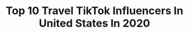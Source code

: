 ---
title: Top 10 Travel TikTok Influencers In United States In 2020
description: >-
  Find top travel TikTok influencers in United States in 2020. Most popular hashtags: #cookinghacks #icecream #brazil #travel.
platform: TikTok
profiles:
  - username: "thetravelexperience"
    fullname: >-
      Travel
    location: "United States"
    followers: 3672
    engagement: 1015
    commentsToLikes: 0.006703
    id: ck9fg8fih0qcp0j784qvn27l2
    verified: false
    hashtags: "#beachtime, #tiktokeurope, #timetravel, #haiti"
  - username: "travels"
    fullname: >-
      Travels ✈️🚢
    location: "United States"
    followers: 125813
    engagement: 836
    commentsToLikes: 0.012241
    id: ck8hnej99qi6n0j78wng42tkk
    verified: false
    hashtags: "#penguin, #singapore, #germany, #maldives"
  - username: "trashpanache"
    fullname: >-
      🗑
    location: "United States"
    followers: 28903
    engagement: 2477
    commentsToLikes: 0.089524
    id: ck8w4ftt98fse0j78g7e414rq
    verified: false
    hashtags: "#colonialism, #skincareroutine, #privilege, #react"
  - username: "pavel.viktor"
    fullname: >-
      pavel_viktor
    location: "United States"
    followers: 6872
    engagement: 2366
    commentsToLikes: 0.172102
    id: ck8knh2lrd2mj0j78xur696kh
    verified: false
    hashtags: "#grevillea, #wildhorses, #muddcracks, #musicmatters"
  - username: "edwardjohnpadilla"
    fullname: >-
      EJ
    location: "United States"
    followers: 14339
    engagement: 2053
    commentsToLikes: 0.193233
    id: ck8qj47ctbq0d0j784fy4l2sm
    verified: false
    hashtags: "#tiktokcomments, #kindness, #clouds, #besafe"
  - username: "thorish"
    fullname: >-
      LionMan🦁
    location: "United States"
    followers: 4425
    engagement: 1996
    commentsToLikes: 0.084254
    id: cka88qb8xc9kl0i78iksq291h
    verified: false
    hashtags: "#reject, #windowpigeon, #cake, #igetwatiwant"
  - username: "jennacuomo"
    fullname: >-
      Jenna
    location: "United States"
    followers: 39133
    engagement: 2140
    commentsToLikes: 0.041780
    id: ckacq8fcwzivw0i785hp5nw5a
    verified: false
    hashtags: "#homeproject, #toronto, #clonesquad, #icecream"
  - username: "hwb20"
    fullname: >-
      hwburr
    location: "United States"
    followers: 14316
    engagement: 1721
    commentsToLikes: 0.075071
    id: cka85b5dkxe9j0i7823g4lomd
    verified: false
    hashtags: "#phantom, #noway, #randomthings, #duetchain"
  - username: "azfoodguy"
    fullname: >-
      AZ Food Guy | Foodie
    location: "United States"
    followers: 2182
    engagement: 1656
    commentsToLikes: 0.091029
    id: ckai0ofji8gnb0i785mx5a6v2
    verified: false
    hashtags: "#cooking, #galaxysedge, #travellife, #asianboys"
  - username: "lemon.strawberry"
    fullname: >-
      : )
    location: "United States"
    followers: 10179
    engagement: 2581
    commentsToLikes: 0.051737
    id: ck9fx8vjn5cjf0j78azu7gju2
    verified: false
    hashtags: "#strawberrymilk, #reading, #foruyou, #orange"
---
